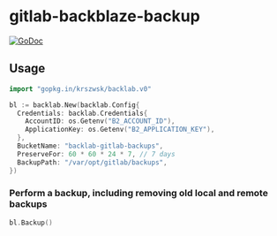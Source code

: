 # gitlab-backblaze-backup

[![GoDoc](https://godoc.org/github.com/krszwsk/backlab?status.svg)](https://godoc.org/gopkg.in/krszwsk/backlab.v0)

## Usage
```go
import "gopkg.in/krszwsk/backlab.v0"
```

```go
bl := backlab.New(backlab.Config{
  Credentials: backlab.Credentials{
    AccountID: os.Getenv("B2_ACCOUNT_ID"),
    ApplicationKey: os.Getenv("B2_APPLICATION_KEY"),
  },
  BucketName: "backlab-gitlab-backups",
  PreserveFor: 60 * 60 * 24 * 7, // 7 days
  BackupPath: "/var/opt/gitlab/backups",
})
```

### Perform a backup, including removing old local and remote backups
```go
bl.Backup()
```
